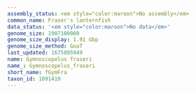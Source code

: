 ```yaml
---
assembly_status: <em style="color:maroon">No assembly</em>
common_name: Fraser's lanternfish
data_status: '<em style="color:maroon">No data</em>'
genome_size: 1907100000
genome_size_display: 1.91 Gbp
genome_size_method: GoaT
last_updated: 1675895949
name: Gymnoscopelus fraseri
name_: Gymnoscopelus_fraseri
short_name: fGymFra
taxon_id: 1091419
---
```

